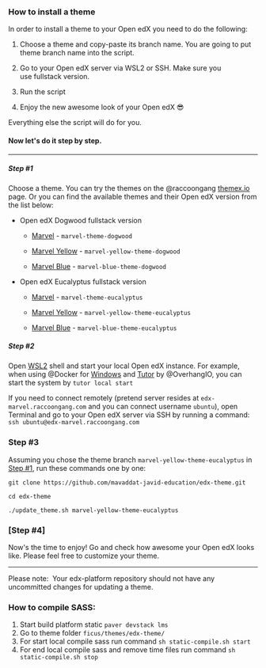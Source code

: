 ### How to install a theme

In order to install a theme to your Open edX you need to do the
following:

1.  Choose a theme and copy-paste its branch name. You are going to put
    theme branch name into the script.

2.  Go to your Open edX server via WSL2 or SSH. Make sure you
    use fullstack version. 

3.  Run the script 

4.  Enjoy the new awesome look of your Open edX 😎

Everything else the script will do for you.

#### Now let's do it step by step.

------------------------------------------------------------------------

##### <a name="#step-1"></a>Step \#1

Choose a theme. You can try the themes on the @raccoongang 
[themex.io](https://themex.io/) page. Or you can find the available themes
and their Open edX version from the list below:

-   Open edX Dogwood fullstack version

    -   [Marvel](https://themex.io/theme/marvel/)
        - `marvel-theme-dogwood`

    -   [Marvel Yellow](https://themex.io/theme/marvel-yellow/)
        - `marvel-yellow-theme-dogwood`

    -   [Marvel Blue](https://themex.io/theme/marvel-blue/)
        - `marvel-blue-theme-dogwood`

-   Open edX Eucalyptus fullstack version

    -   [Marvel](https://themex.io/theme/marvel/)
        - `marvel-theme-eucalyptus`

    -   [Marvel Yellow](https://themex.io/theme/marvel-yellow/)
        - `marvel-yellow-theme-eucalyptus`

    -   [Marvel Blue](https://themex.io/theme/marvel-blue/)
        - `marvel-blue-theme-eucalyptus`

##### <a name="#step-2"></a>Step \#2

Open [WSL2](https://github.com/microsoft/WSL2-Linux-Kernel) shell and start your local Open edX instance. For example, when using  @Docker for [Windows](https://docs.docker.com/docker-for-windows/wsl/) and [Tutor](https://github.com/overhangio/tutor) by @OverhangIO, you can start the system by `tutor local start`

If you need to connect remotely (pretend server resides at `edx-marvel.raccoongang.com` and you can connect username `ubuntu`), open Terminal and go to your Open edX server via SSH by running a
command:  `ssh ubuntu@edx-marvel.raccoongang.com`


### <a name="#step-3"></a>Step \#3

Assuming you chose the theme branch `marvel-yellow-theme-eucalyptus` in [Step \#1](#step1), run these commands one by one:

`git clone https://github.com/mavaddat-javid-education/edx-theme.git`

`cd edx-theme`

`./update_theme.sh marvel-yellow-theme-eucalyptus`

### <a name="#step-4"></a>[Step \#4]

Now's the time to enjoy! Go and check how awesome your Open edX looks like. Please feel free to customize your
theme.

------------------------------------------------------------------------

Please note:  Your edx-platform repository
should not have any uncommitted changes for updating a theme. 

### How to compile SASS:

 1. Start build platform static `paver devstack lms`
 2. Go to theme folder `ficus/themes/edx-theme/`
 3. For start local compile sass run command `sh static-compile.sh start`
 4. For end local compile sass and remove time files run command `sh static-compile.sh stop`
